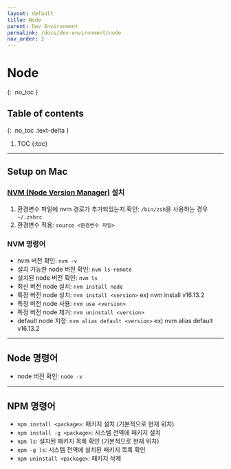 ```yaml
---
layout: default
title: Node
parent: Dev Environment
permalink: /docs/dev-environment/node
nav_order: 2
---
```


# Node
{: .no_toc }

## Table of contents
{: .no_toc .text-delta }

1. TOC
{:toc}

---

## Setup on Mac

### [NVM (Node Version Manager)](https://github.com/nvm-sh/nvm) 설치
1. 환경변수 파일에 nvm 경로가 추가되었는지 확인: `/bin/zsh`을 사용하는 경우 `~/.zshrc`
2. 환경변수 적용: `source <환경변수 파일>`

### NVM 명령어
- nvm 버전 확인: `nvm -v`
- 설치 가능한 node 버전 확인: `nvm ls-remote`
- 설치된 node 버전 확인: `nvm ls`
- 최신 버전 node 설치: `nvm install node`
- 특정 버전 node 설치: `nvm install <version>` ex) nvm install v16.13.2
- 특정 버전 node 사용: `nvm use <version>`
- 특정 버전 node 제거: `nvm uninstall <version>`
- default node 지정: `nvm alias default <version>` ex) nvm alias default v16.13.2

---

## Node 명령어
- node 버전 확인: `node -v`

---

## NPM 명령어
- `npm install <package>`: 패키지 설치 (기본적으로 현재 위치)
- `npm install -g <package>`: 시스템 전역에 패키지 설치
- `npm ls`: 설치된 패키지 목록 확인 (기본적으로 현재 위치)
- `npm -g ls`: 시스템 전역에 설치된 패키지 목록 확인
- `npm uninstall <package>`: 패키지 삭제
